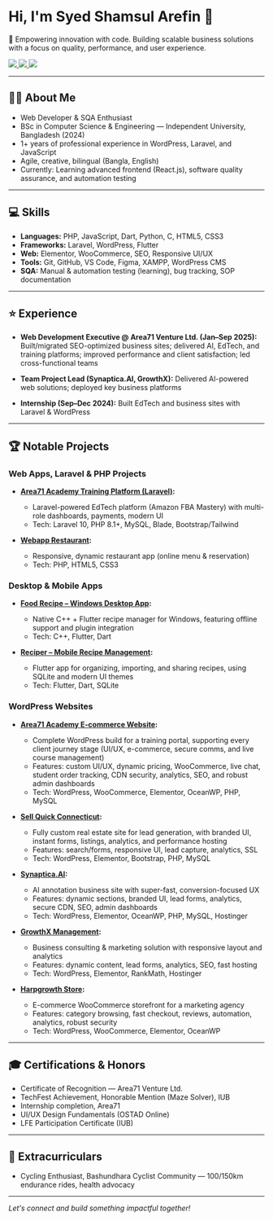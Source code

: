 # Hi, I'm Syed Shamsul Arefin 👋

🚀 Empowering innovation with code. Building scalable business solutions with a focus on quality, performance, and user experience.

<p align="left">
  <a href="https://syedarefin.dev/" target="_blank">
    <img src="https://img.shields.io/badge/Portfolio-000000?style=for-the-badge&logo=About.me&logoColor=white"/>
  </a>
  <a href="https://linkedin.com/in/syedshamsularefin" target="_blank">
    <img src="https://img.shields.io/badge/LinkedIn-000000?style=for-the-badge&logo=linkedin&logoColor=white"/>
  </a>
  <a href="https://github.com/aarefinn" target="_blank">
    <img src="https://img.shields.io/badge/GitHub-000000?style=for-the-badge&logo=github&logoColor=white"/>
  </a>
</p>

---

## 👨‍💻 About Me

- Web Developer & SQA Enthusiast
- BSc in Computer Science & Engineering — Independent University, Bangladesh (2024)
- 1+ years of professional experience in WordPress, Laravel, and JavaScript
- Agile, creative, bilingual (Bangla, English)
- Currently: Learning advanced frontend (React.js), software quality assurance, and automation testing

---

## 💻 Skills

- **Languages:** PHP, JavaScript, Dart, Python, C, HTML5, CSS3
- **Frameworks:** Laravel, WordPress, Flutter
- **Web:** Elementor, WooCommerce, SEO, Responsive UI/UX
- **Tools:** Git, GitHub, VS Code, Figma, XAMPP, WordPress CMS
- **SQA:** Manual & automation testing (learning), bug tracking, SOP documentation

---

## ⭐ Experience

- **Web Development Executive @ Area71 Venture Ltd. (Jan–Sep 2025):**
  Built/migrated SEO-optimized business sites; delivered AI, EdTech, and training platforms; improved performance and client satisfaction; led cross-functional teams

- **Team Project Lead (Synaptica.AI, GrowthX):**
  Delivered AI-powered web solutions; deployed key business platforms

- **Internship (Sep–Dec 2024):**
  Built EdTech and business sites with Laravel & WordPress

---

## 🏆 Notable Projects

### Web Apps, Laravel & PHP Projects

- **[Area71 Academy Training Platform (Laravel)](https://github.com/aarefinn/Website_Laravel_Area71_EdTeche_Platform):**
  - Laravel-powered EdTech platform (Amazon FBA Mastery) with multi-role dashboards, payments, modern UI
  - Tech: Laravel 10, PHP 8.1+, MySQL, Blade, Bootstrap/Tailwind

- **[Webapp Restaurant](https://github.com/aarefinn/Webapp_Restaurant):**
  - Responsive, dynamic restaurant app (online menu & reservation)
  - Tech: PHP, HTML5, CSS3

### Desktop & Mobile Apps

- **[Food Recipe – Windows Desktop App](https://github.com/aarefinn/MobileApplication_Food_Recipe):**
  - Native C++ + Flutter recipe manager for Windows, featuring offline support and plugin integration
  - Tech: C++, Flutter, Dart

- **[Reciper – Mobile Recipe Management](https://github.com/aarefinn/MobileApplication_Recipe_Management):**
  - Flutter app for organizing, importing, and sharing recipes, using SQLite and modern UI themes
  - Tech: Flutter, Dart, SQLite

### WordPress Websites

- **[Area71 Academy E-commerce Website](https://area71academy.com/):**
  - Complete WordPress build for a training portal, supporting every client journey stage (UI/UX, e-commerce, secure comms, and live course management)
  - Features: custom UI/UX, dynamic pricing, WooCommerce, live chat, student order tracking, CDN security, analytics, SEO, and robust admin dashboards
  - Tech: WordPress, WooCommerce, Elementor, OceanWP, PHP, MySQL

- **[Sell Quick Connecticut](http://sellquickconnecticut.com/test/):**
  - Fully custom real estate site for lead generation, with branded UI, instant forms, listings, analytics, and performance hosting
  - Features: search/forms, responsive UI, lead capture, analytics, SSL
  - Tech: WordPress, Elementor, Bootstrap, PHP, MySQL

- **[Synaptica.AI](https://synaptica.ai/):**
  - AI annotation business site with super-fast, conversion-focused UX
  - Features: dynamic sections, branded UI, lead forms, analytics, secure CDN, SEO, admin dashboards
  - Tech: WordPress, Elementor, OceanWP, PHP, MySQL, Hostinger

- **[GrowthX Management](https://growthxllc.com/):**
  - Business consulting & marketing solution with responsive layout and analytics
  - Features: dynamic content, lead forms, analytics, SEO, fast hosting
  - Tech: WordPress, Elementor, RankMath, Hostinger

- **[Harpgrowth Store](https://harpgrowth.com/):**
  - E-commerce WooCommerce storefront for a marketing agency
  - Features: category browsing, fast checkout, reviews, automation, analytics, robust security
  - Tech: WordPress, WooCommerce, Elementor, OceanWP

---

## 🎓 Certifications & Honors

- Certificate of Recognition — Area71 Venture Ltd.
- TechFest Achievement, Honorable Mention (Maze Solver), IUB
- Internship completion, Area71
- UI/UX Design Fundamentals (OSTAD Online)
- LFE Participation Certificate (IUB)

---

## 🚴 Extracurriculars

- Cycling Enthusiast, Bashundhara Cyclist Community — 100/150km endurance rides, health advocacy

---

*Let's connect and build something impactful together!*

